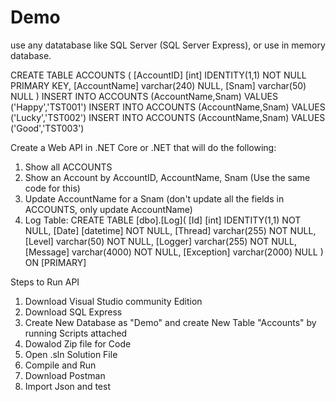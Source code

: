 # Demo
use any datatabase like SQL Server (SQL Server Express), or use in memory database.

CREATE TABLE ACCOUNTS (
                [AccountID] [int] IDENTITY(1,1) NOT NULL PRIMARY KEY,
                [AccountName] varchar(240) NULL,
                [Snam] varchar(50) NULL
)
INSERT INTO ACCOUNTS (AccountName,Snam) VALUES ('Happy','TST001')
INSERT INTO ACCOUNTS (AccountName,Snam) VALUES ('Lucky','TST002')
INSERT INTO ACCOUNTS (AccountName,Snam) VALUES ('Good','TST003')

Create a Web API in .NET Core or .NET that will do the following:
1. Show all ACCOUNTS
2. Show an Account by AccountID, AccountName, Snam (Use the same code for this)
3. Update AccountName for a Snam (don't update all the fields in ACCOUNTS, only update AccountName)
4. Log Table:
CREATE TABLE [dbo].[Log](
	[Id] [int] IDENTITY(1,1) NOT NULL,
	[Date] [datetime] NOT NULL,
	[Thread] varchar(255) NOT NULL,
	[Level] varchar(50) NOT NULL,
	[Logger] varchar(255) NOT NULL,
	[Message] varchar(4000) NOT NULL,
	[Exception] varchar(2000) NULL
) ON [PRIMARY]

Steps to Run API

1. Download Visual Studio community Edition
2. Download SQL Express
3. Create New Database as "Demo" and create New Table "Accounts" by running Scripts attached
4. Dowalod Zip file for Code
5. Open .sln Solution File
6. Compile and Run
7. Download Postman
8. Import Json and test

